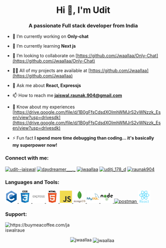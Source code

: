 <h1 align="center">Hi 👋, I'm Udit</h1>
<h3 align="center">A passionate Full stack developer from India</h3>

- 🔭 I’m currently working on **Only-chat**

- 🌱 I’m currently learning **Next js**

- 👯 I’m looking to collaborate on [https://github.com/Jwaallaa/Only-Chat](https://github.com/Jwaallaa/Only-Chat)

- 👨‍💻 All of my projects are available at [https://github.com/Jwaallaa](https://github.com/Jwaallaa)

- 💬 Ask me about **React, Expressjs**

- 📫 How to reach me **jaiswal.raunak.904@gmail.com**

- 📄 Know about my experiences [https://drive.google.com/file/d/1B0gFfsCdsdXOImhWMJrS2vWNzzk_Esen/view?usp=drivesdk](https://drive.google.com/file/d/1B0gFfsCdsdXOImhWMJrS2vWNzzk_Esen/view?usp=drivesdk)

- ⚡ Fun fact **I spend more time debugging than coding... it's basically my superpower now!**

<h3 align="left">Connect with me:</h3>
<p align="left">
<a href="https://linkedin.com/in/udit--jaiswal" target="blank"><img align="center" src="https://raw.githubusercontent.com/rahuldkjain/github-profile-readme-generator/master/src/images/icons/Social/linked-in-alt.svg" alt="udit--jaiswal" height="30" width="40" /></a>
<a href="https://instagram.com/daydreamer___._" target="blank"><img align="center" src="https://raw.githubusercontent.com/rahuldkjain/github-profile-readme-generator/master/src/images/icons/Social/instagram.svg" alt="daydreamer___._" height="30" width="40" /></a>
<a href="https://www.codechef.com/users/jwaallaa" target="blank"><img align="center" src="https://cdn.jsdelivr.net/npm/simple-icons@3.1.0/icons/codechef.svg" alt="jwaallaa" height="30" width="40" /></a>
<a href="https://www.hackerrank.com/uditj_178_d" target="blank"><img align="center" src="https://raw.githubusercontent.com/rahuldkjain/github-profile-readme-generator/master/src/images/icons/Social/hackerrank.svg" alt="uditj_178_d" height="30" width="40" /></a>
<a href="https://www.leetcode.com/raunak904" target="blank"><img align="center" src="https://raw.githubusercontent.com/rahuldkjain/github-profile-readme-generator/master/src/images/icons/Social/leet-code.svg" alt="raunak904" height="30" width="40" /></a>
</p>

<h3 align="left">Languages and Tools:</h3>
<p align="left"> <a href="https://www.cprogramming.com/" target="_blank" rel="noreferrer"> <img src="https://raw.githubusercontent.com/devicons/devicon/master/icons/c/c-original.svg" alt="c" width="40" height="40"/> </a> <a href="https://www.w3schools.com/css/" target="_blank" rel="noreferrer"> <img src="https://raw.githubusercontent.com/devicons/devicon/master/icons/css3/css3-original-wordmark.svg" alt="css3" width="40" height="40"/> </a> <a href="https://expressjs.com" target="_blank" rel="noreferrer"> <img src="https://raw.githubusercontent.com/devicons/devicon/master/icons/express/express-original-wordmark.svg" alt="express" width="40" height="40"/> </a> <a href="https://www.w3.org/html/" target="_blank" rel="noreferrer"> <img src="https://raw.githubusercontent.com/devicons/devicon/master/icons/html5/html5-original-wordmark.svg" alt="html5" width="40" height="40"/> </a> <a href="https://developer.mozilla.org/en-US/docs/Web/JavaScript" target="_blank" rel="noreferrer"> <img src="https://raw.githubusercontent.com/devicons/devicon/master/icons/javascript/javascript-original.svg" alt="javascript" width="40" height="40"/> </a> <a href="https://www.mongodb.com/" target="_blank" rel="noreferrer"> <img src="https://raw.githubusercontent.com/devicons/devicon/master/icons/mongodb/mongodb-original-wordmark.svg" alt="mongodb" width="40" height="40"/> </a> <a href="https://www.mysql.com/" target="_blank" rel="noreferrer"> <img src="https://raw.githubusercontent.com/devicons/devicon/master/icons/mysql/mysql-original-wordmark.svg" alt="mysql" width="40" height="40"/> </a> <a href="https://nodejs.org" target="_blank" rel="noreferrer"> <img src="https://raw.githubusercontent.com/devicons/devicon/master/icons/nodejs/nodejs-original-wordmark.svg" alt="nodejs" width="40" height="40"/> </a> <a href="https://postman.com" target="_blank" rel="noreferrer"> <img src="https://www.vectorlogo.zone/logos/getpostman/getpostman-icon.svg" alt="postman" width="40" height="40"/> </a> <a href="https://reactjs.org/" target="_blank" rel="noreferrer"> <img src="https://raw.githubusercontent.com/devicons/devicon/master/icons/react/react-original-wordmark.svg" alt="react" width="40" height="40"/> </a> </p>

<h3 align="left">Support:</h3>
<p><a href="https://www.buymeacoffee.com/https://buymeacoffee.com/jaiswalraue"> <img align="left" src="https://cdn.buymeacoffee.com/buttons/v2/default-yellow.png" height="50" width="210" alt="https://buymeacoffee.com/jaiswalraue" /></a></p><br><br>

<p><img align="left" src="https://github-readme-stats.vercel.app/api/top-langs?username=jwaallaa&show_icons=true&locale=en&layout=compact" alt="jwaallaa" /></p>

<p>&nbsp;<img align="center" src="https://github-readme-stats.vercel.app/api?username=jwaallaa&show_icons=true&locale=en" alt="jwaallaa" /></p>
